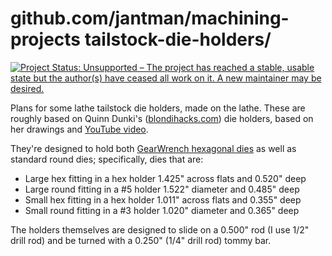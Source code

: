 # github.com/jantman/machining-projects tailstock-die-holders/

[![Project Status: Unsupported – The project has reached a stable, usable state but the author(s) have ceased all work on it. A new maintainer may be desired.](https://www.repostatus.org/badges/latest/unsupported.svg)](https://www.repostatus.org/#unsupported)

Plans for some lathe tailstock die holders, made on the lathe. These are roughly based on Quinn Dunki's ([blondihacks.com](https://blondihacks.com/)) die holders, based on her drawings and [YouTube video](https://www.youtube.com/watch?v=U9v4FHaAOdg).

They're designed to hold both [GearWrench hexagonal dies](https://smile.amazon.com/gp/product/B001GMVA64/) as well as standard round dies; specifically, dies that are:

* Large hex fitting in a hex holder 1.425" across flats and 0.520" deep
* Large round fitting in a #5 holder 1.522" diameter and 0.485" deep
* Small hex fitting in a hex holder 1.011" across flats and 0.355" deep
* Small round fitting in a #3 holder 1.020" diameter and 0.365" deep

The holders themselves are designed to slide on a 0.500" rod (I use 1/2" drill rod) and be turned with a 0.250" (1/4" drill rod) tommy bar.
